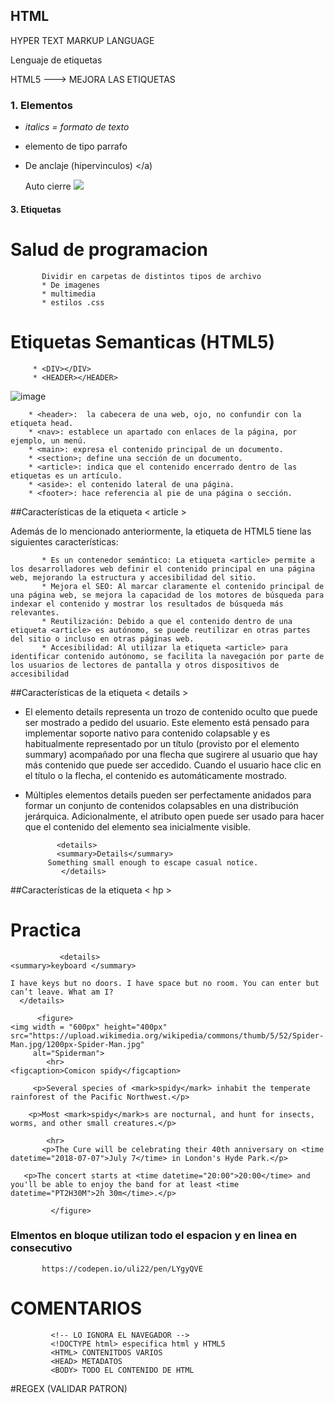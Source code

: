 
## HTML 

HYPER TEXT MARKUP LANGUAGE

Lenguaje de etiquetas

HTML5 ---> MEJORA LAS ETIQUETAS

### 1. Elementos

 * <i> italics = formato de texto </i>
 * <p> elemento de tipo parrafo </p>
 * <a > De anclaje (hipervinculos) </a)

   Auto cierre <img src ="imagen.jpg">
   
#### 3. Etiquetas

# Salud de programacion

           Dividir en carpetas de distintos tipos de archivo
           * De imagenes
           * multimedia
           * estilos .css

#  Etiquetas Semanticas (HTML5)

         * <DIV></DIV>
         * <HEADER></HEADER>

![image](https://github.com/leoandyaz/DW/assets/133395965/38c0a6ed-7339-4c5f-9c74-9ea7089b4901)


        * <header>:  la cabecera de una web, ojo, no confundir con la etiqueta head.
        * <nav>: establece un apartado con enlaces de la página, por ejemplo, un menú.
        * <main>: expresa el contenido principal de un documento.
        * <section>; define una sección de un documento.
        * <article>: indica que el contenido encerrado dentro de las etiquetas es un artículo.
        * <aside>: el contenido lateral de una página.
        * <footer>: hace referencia al pie de una página o sección.

##Características de la etiqueta < article >

Además de lo mencionado anteriormente, la etiqueta de HTML5 tiene las siguientes características:

           * Es un contenedor semántico: La etiqueta <article> permite a los desarrolladores web definir el contenido principal en una página web, mejorando la estructura y accesibilidad del sitio.
           * Mejora el SEO: Al marcar claramente el contenido principal de una página web, se mejora la capacidad de los motores de búsqueda para indexar el contenido y mostrar los resultados de búsqueda más relevantes.
           * Reutilización: Debido a que el contenido dentro de una etiqueta <article> es autónomo, se puede reutilizar en otras partes del sitio o incluso en otras páginas web.
           * Accesibilidad: Al utilizar la etiqueta <article> para identificar contenido autónomo, se facilita la navegación por parte de los usuarios de lectores de pantalla y otros dispositivos de accesibilidad

##Características de la etiqueta < details >

* El elemento details representa un trozo de contenido oculto que puede ser mostrado a pedido del usuario. Este elemento está pensado para implementar soporte nativo para contenido colapsable y es habitualmente representado por un título (provisto por el elemento summary) acompañado por una flecha que sugirere al usuario que hay más contenido que puede ser accedido. Cuando el usuario hace clic en el título o la flecha, el contenido es automáticamente mostrado.
* Múltiples elementos details pueden ser perfectamente anidados para formar un conjunto de contenidos colapsables en una distribución jerárquica. Adicionalmente, el atributo open puede ser usado para hacer que el contenido del elemento sea inicialmente visible.

             <details>
             <summary>Details</summary>
           Something small enough to escape casual notice.
              </details>

##Características de la etiqueta < hp >
        

# Practica
               <details>
    <summary>keyboard </summary>
  
    I have keys but no doors. I have space but no room. You can enter but can’t leave. What am I?
      </details>

          <figure>
    <img width = "600px" height="400px" src="https://upload.wikimedia.org/wikipedia/commons/thumb/5/52/Spider-Man.jpg/1200px-Spider-Man.jpg"
         alt="Spiderman">
            <hr>
    <figcaption>Comicon spidy</figcaption>
  
         <p>Several species of <mark>spidy</mark> inhabit the temperate rainforest of the Pacific Northwest.</p>

        <p>Most <mark>spidy</mark>s are nocturnal, and hunt for insects, worms, and other small creatures.</p>
 
            <hr>
           <p>The Cure will be celebrating their 40th anniversary on <time datetime="2018-07-07">July 7</time> in London's Hyde Park.</p>

       <p>The concert starts at <time datetime="20:00">20:00</time> and you'll be able to enjoy the band for at least <time datetime="PT2H30M">2h 30m</time>.</p>
  
             </figure>



### Elmentos en bloque utilizan todo el espacion y en linea en consecutivo

           https://codepen.io/uli22/pen/LYgyQVE

# COMENTARIOS

             <!-- LO IGNORA EL NAVEGADOR -->
             <!DOCTYPE html> especifica html y HTML5
             <HTML> CONTENITDOS VARIOS
             <HEAD> METADATOS
             <BODY> TODO EL CONTENIDO DE HTML
             


#REGEX (VALIDAR PATRON)



